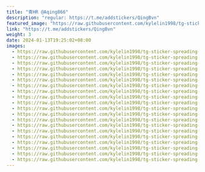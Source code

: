 ```yaml
---
title: "青HR @Aqing866"
description: "regular: https://t.me/addstickers/QingBvn"
featured_image: "https://raw.githubusercontent.com/kylelin1998/tg-sticker-spreading-worldwide-images/main/img/4ad3792b-3fa7-4da4-8706-be8088daf7b8.jpg"
link: "https://t.me/addstickers/QingBvn"
weight: 3
date: 2024-01-13T19:25:02+08:00
images:
  - https://raw.githubusercontent.com/kylelin1998/tg-sticker-spreading-worldwide-images/main/img/4ad3792b-3fa7-4da4-8706-be8088daf7b8.jpg
  - https://raw.githubusercontent.com/kylelin1998/tg-sticker-spreading-worldwide-images/main/img/1d05cce2-f0d8-4ca3-b00b-3d10648733e2.jpg
  - https://raw.githubusercontent.com/kylelin1998/tg-sticker-spreading-worldwide-images/main/img/3596dae7-cbfa-4415-bac7-7b602b040ff6.jpg
  - https://raw.githubusercontent.com/kylelin1998/tg-sticker-spreading-worldwide-images/main/img/f006f3d2-0f9f-4eb9-add7-8e65a8c33490.jpg
  - https://raw.githubusercontent.com/kylelin1998/tg-sticker-spreading-worldwide-images/main/img/f8cd8584-eb14-4ba3-a666-a07c035804f1.jpg
  - https://raw.githubusercontent.com/kylelin1998/tg-sticker-spreading-worldwide-images/main/img/08035178-6d3b-4f9c-9e68-7254223088dc.jpg
  - https://raw.githubusercontent.com/kylelin1998/tg-sticker-spreading-worldwide-images/main/img/0ff1522b-561a-4a17-af91-0250a96adbc6.jpg
  - https://raw.githubusercontent.com/kylelin1998/tg-sticker-spreading-worldwide-images/main/img/ef26e318-1e20-4df1-a890-12d258abcf44.jpg
  - https://raw.githubusercontent.com/kylelin1998/tg-sticker-spreading-worldwide-images/main/img/3053e7be-8f4e-4d78-a9b2-b31eaf43c2ea.jpg
  - https://raw.githubusercontent.com/kylelin1998/tg-sticker-spreading-worldwide-images/main/img/e916b865-9881-4a1b-b02e-8b72e2047c10.jpg
  - https://raw.githubusercontent.com/kylelin1998/tg-sticker-spreading-worldwide-images/main/img/7dc54118-29fd-4627-8550-fb6a2e029a4b.jpg
  - https://raw.githubusercontent.com/kylelin1998/tg-sticker-spreading-worldwide-images/main/img/d7a307d2-c5f0-4e5b-8c7c-1fc8ef7d857b.jpg
  - https://raw.githubusercontent.com/kylelin1998/tg-sticker-spreading-worldwide-images/main/img/1f12ef62-86d0-4151-afb8-308317fad295.jpg
  - https://raw.githubusercontent.com/kylelin1998/tg-sticker-spreading-worldwide-images/main/img/ae113231-0f2f-4773-b296-b633cbafb8e3.jpg
  - https://raw.githubusercontent.com/kylelin1998/tg-sticker-spreading-worldwide-images/main/img/e01bb8b8-6fdc-47e3-9415-0d357c64d1a0.jpg
  - https://raw.githubusercontent.com/kylelin1998/tg-sticker-spreading-worldwide-images/main/img/7463c59e-a24d-4144-9910-a7276052b9b1.jpg
  - https://raw.githubusercontent.com/kylelin1998/tg-sticker-spreading-worldwide-images/main/img/195efb2b-d1ca-4d44-9e9c-32ea9e66fb75.jpg
  - https://raw.githubusercontent.com/kylelin1998/tg-sticker-spreading-worldwide-images/main/img/40938de6-44b7-45ca-a769-199be781e96a.jpg
  - https://raw.githubusercontent.com/kylelin1998/tg-sticker-spreading-worldwide-images/main/img/74e9c4f3-205f-4f4e-beed-81c9d9069f4d.jpg
  - https://raw.githubusercontent.com/kylelin1998/tg-sticker-spreading-worldwide-images/main/img/43d7cc59-9a41-48af-a161-7a621f484777.jpg
---
```

